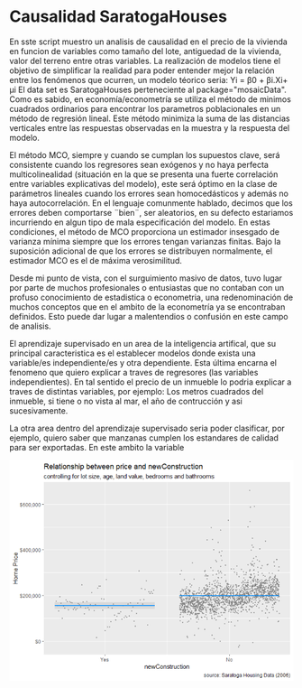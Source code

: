 # Causalidad SaratogaHouses

En sste script muestro un analisis de causalidad en el precio de la vivienda en funcion de variables como tamaño del lote, antiguedad de la vivienda, valor del terreno entre otras variables. La realización de modelos tiene el objetivo de simplificar la realidad para poder entender mejor la relación entre los fenómenos que ocurren, un modelo téorico seria:
Υi =    β0  + βi.Xi+ µi
El data set es SaratogaHouses perteneciente al package="mosaicData".
Como es sabido, en economía/econometría se utiliza el método de minimos cuadrados ordinarios para encontrar los parametros poblacionales en un método de regresión lineal. Este método minimiza la suma de las distancias verticales entre las respuestas observadas en la muestra y la respuesta del modelo.

El método MCO, siempre y cuando se cumplan los supuestos clave, será consistente cuando los regresores sean exógenos y no haya perfecta multicolinealidad (situación en la que se presenta una fuerte correlación entre variables explicativas del modelo), este será óptimo en la clase de parámetros lineales cuando los errores sean homocedásticos y además no haya autocorrelación. En el lenguaje comunmente hablado, decimos que los errores deben comportarse ¨bien¨, ser aleatorios, en su defecto estariamos incurriendo en algun tipo de mala especificación del modelo. En estas condiciones, el método de MCO proporciona un estimador insesgado de varianza mínima siempre que los errores tengan varianzas finitas. Bajo la suposición adicional de que los errores se distribuyen normalmente, el estimador MCO es el de máxima verosimilitud. 

Desde mi punto de vista, con el surguimiento masivo de datos, tuvo lugar por parte de muchos profesionales o entusiastas que no contaban con un profuso conocimiento de estadistica o econometria, una redenominación de muchos conceptos que en el ambito de la econometría ya se encontraban definidos. Esto puede dar lugar a malentendios o confusión en este campo de analisis. 

El aprendizaje supervisado en un area de la inteligencia artifical, que su principal caracteristica es el establecer modelos donde exista una variable/es independiente/es y otra dependiente. Esta última encarna el fenomeno que quiero explicar a traves de regresores (las variables independientes). En tal sentido el precio de un inmueble lo podria explicar a traves de distintas variables, por ejemplo: Los metros cuadrados del inmueble, si tiene o no vista al mar, el año de contrucción y asi sucesivamente.

La otra area dentro del aprendizaje supervisado seria poder clasificar, por ejemplo, quiero saber que manzanas cumplen los estandares de calidad para ser exportadas. En este ambito la variable 



![Rplot](Rplot.png)

